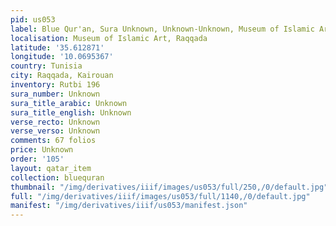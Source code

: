 ```yaml
---
pid: us053
label: Blue Qur'an, Sura Unknown, Unknown-Unknown, Museum of Islamic Art, Raqqada
localisation: Museum of Islamic Art, Raqqada
latitude: '35.612871'
longitude: '10.0695367'
country: Tunisia
city: Raqqada, Kairouan
inventory: Rutbi 196
sura_number: Unknown
sura_title_arabic: Unknown
sura_title_english: Unknown
verse_recto: Unknown
verse_verso: Unknown
comments: 67 folios
price: Unknown
order: '105'
layout: qatar_item
collection: bluequran
thumbnail: "/img/derivatives/iiif/images/us053/full/250,/0/default.jpg"
full: "/img/derivatives/iiif/images/us053/full/1140,/0/default.jpg"
manifest: "/img/derivatives/iiif/us053/manifest.json"
---
```

